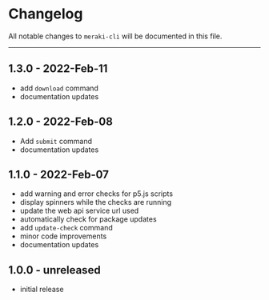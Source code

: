 # Changelog

All notable changes to `meraki-cli` will be documented in this file.

---

## 1.3.0 - 2022-Feb-11

- add `download` command
- documentation updates

## 1.2.0 - 2022-Feb-08

- Add `submit` command
- documentation updates

## 1.1.0 - 2022-Feb-07

- add warning and error checks for p5.js scripts
- display spinners while the checks are running
- update the web api service url used
- automatically check for package updates
- add `update-check` command
- minor code improvements
- documentation updates

## 1.0.0 - unreleased

- initial release
